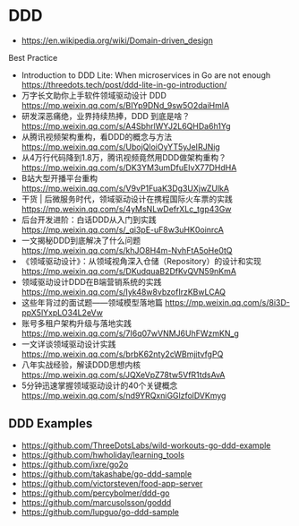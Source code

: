 # DDD
- https://en.wikipedia.org/wiki/Domain-driven_design

Best Practice
- Introduction to DDD Lite: When microservices in Go are not enough https://threedots.tech/post/ddd-lite-in-go-introduction/
- 万字长文助你上手软件领域驱动设计 DDD https://mp.weixin.qq.com/s/BIYp9DNd_9sw5O2daiHmlA
- 研发深恶痛绝，业界持续热捧，DDD 到底是啥？https://mp.weixin.qq.com/s/A4SbhrlWYJ2L6QHDa6h1Yg
- 从腾讯视频架构重构，看DDD的概念与方法 https://mp.weixin.qq.com/s/UbojQloiOyYT5yJeIRJNig
- 从4万行代码降到1.8万，腾讯视频竟然用DDD做架构重构？https://mp.weixin.qq.com/s/DK3YM3umDfuEIvX77DHdHA
- B站大型开播平台重构 https://mp.weixin.qq.com/s/V9vP1FuaK3Dg3UXjwZUlkA
- 干货 | 后微服务时代，领域驱动设计在携程国际火车票的实践 https://mp.weixin.qq.com/s/4yMsNLwDefrXLc_tgp43Gw
- 后台开发进阶：白话DDD从入门到实践 https://mp.weixin.qq.com/s/_qi3pE-uF8w3uHK0oinrcA
- 一文揭秘DDD到底解决了什么问题 https://mp.weixin.qq.com/s/khJO8H4m-NvhFtA5oHe0tQ
- 《领域驱动设计》：从领域视角深入仓储（Repository）的设计和实现 https://mp.weixin.qq.com/s/DKudquaB2DfKvQVN59nKmA
- 领域驱动设计DDD在B端营销系统的实践 https://mp.weixin.qq.com/s/Iyk48w8vbzofIrzKBwLCAQ
- 这些年背过的面试题——领域模型落地篇 https://mp.weixin.qq.com/s/8i3D-ppX5lYxpLO34L2eVw
- 账号多租户架构升级与落地实践 https://mp.weixin.qq.com/s/7I6q07wVNMJ6UhFWzmKN_g
- 一文详谈领域驱动设计实践 https://mp.weixin.qq.com/s/brbK62nty2cWBmjitvfgPQ
- 八年实战经验，解读DDD思想内核 https://mp.weixin.qq.com/s/JQXeVpZ78tw5VfR1tdsAvA
- 5分钟迅速掌握领域驱动设计的40个关键概念 https://mp.weixin.qq.com/s/nd9YRQxniGGlzfolDVKmyg


## DDD Examples
- https://github.com/ThreeDotsLabs/wild-workouts-go-ddd-example
- https://github.com/hwholiday/learning_tools
- https://github.com/ixre/go2o
- https://github.com/takashabe/go-ddd-sample
- https://github.com/victorsteven/food-app-server
- https://github.com/percybolmer/ddd-go
- https://github.com/marcusolsson/goddd
- https://github.com/lupguo/go-ddd-sample
